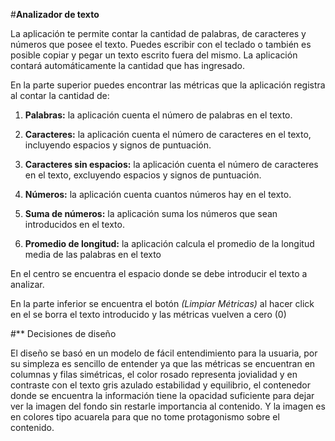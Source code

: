 #**Analizador de texto** 


La aplicación te permite contar la cantidad de palabras, de caracteres 
y números que posee el texto. Puedes escribir con el teclado o también 
es posible copiar y pegar un texto escrito fuera del mismo. La aplicación  
contará automáticamente la cantidad que has ingresado.  

En la parte superior puedes encontrar las métricas que la aplicación 
registra al contar la cantidad de:  

1. **Palabras:** la aplicación cuenta el número de palabras en el texto.  

2. **Caracteres:** la aplicación cuenta el número de caracteres en el texto,
incluyendo espacios y signos de puntuación.  

3. **Caracteres sin espacios:** la aplicación cuenta el número de caracteres 
en el texto, excluyendo espacios y signos de puntuación.  

4. **Números:** la aplicación cuenta cuantos números hay en el texto.  

5. **Suma de números:** la aplicación suma los números que sean introducidos 
en el texto.  

6. **Promedio de longitud:** la aplicación calcula el promedio de la longitud 
media de las palabras en el texto  

En el centro se encuentra el espacio donde se debe introducir el texto a 
analizar.  

En la parte inferior se encuentra el botón _(Limpiar Métricas)_ al hacer 
click en el se borra el texto introducido y las métricas vuelven a cero (0)   


#** Decisiones de diseño 

El diseño se basó en un modelo de fácil entendimiento para la usuaria, por
su simpleza es sencillo de entender ya que las métricas se encuentran en
columnas y filas simétricas, el color rosado representa jovialidad y en
contraste con el texto gris azulado estabilidad y equilibrio, el contenedor
donde se encuentra la información tiene la opacidad suficiente para dejar
ver la imagen del fondo sin restarle importancia al contenido. Y la imagen
es en colores tipo acuarela para que no tome protagonismo sobre el contenido. 